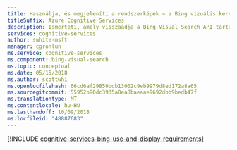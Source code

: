 ```yaml
---
title: Használja, és megjeleníti a rendszerképek – a Bing vizuális keresésre vonatkozó követelmények
titleSuffix: Azure Cognitive Services
description: Ismerteti, amely visszaadja a Bing Visual Search API tartalom megjelenítése.
services: cognitive-services
author: swhite-msft
manager: cgronlun
ms.service: cognitive-services
ms.component: bing-visual-search
ms.topic: conceptual
ms.date: 05/15/2018
ms.author: scottwhi
ms.openlocfilehash: 66cd6af29850bdb13002c9eb9979d8ed172a8a65
ms.sourcegitcommit: 55952b90dc3935a8ea8baeaae9692dbb9bedb47f
ms.translationtype: MT
ms.contentlocale: hu-HU
ms.lasthandoff: 10/09/2018
ms.locfileid: "48887683"
---
```

[!INCLUDE [cognitive-services-bing-use-and-display-requirements](../../../includes/cognitive-services-bing-use-and-display-requirements.md)]
